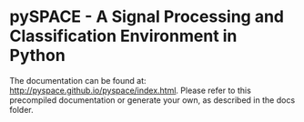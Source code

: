 pySPACE - A Signal Processing and Classification Environment in Python
======================================================================

The documentation can be found at: http://pyspace.github.io/pyspace/index.html.
Please refer to this precompiled documentation or generate your own, as described
in the docs folder.


